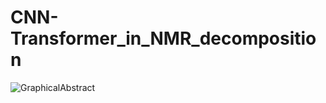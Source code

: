 # CNN-Transformer_in_NMR_decomposition
![GraphicalAbstract](https://github.com/user-attachments/assets/4c81bc75-2d6f-476a-b33d-9be8291d0605)
